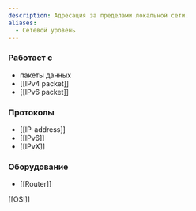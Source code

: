 ```yaml
---
description: Адресация за пределами локальной сети.
aliases:
  - Сетевой уровень
---
```

### Работает с

- пакеты данных 
- [[IPv4 packet]]
- [[IPv6 packet]]

### Протоколы

- [[IP-address]]
- [[IPv6]]
- [[IPvX]]

### Оборудование

- [[Router]]

[[OSI]]